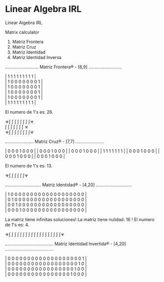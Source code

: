 # Linear Algebra IRL
 Linear Algebra IRL


Matrix calculator

1. Matriz Frontera
2. Matriz Cruz
3. Matriz Identidad
3. Matriz Identidad Inversa





*...........................*
  Matriz Frontera® - [6,9]
*...........................*

| 1 1 1 1 1 1 1 1 1 |<br/>
| 1 0 0 0 0 0 0 0 1 |<br/>
| 1 0 0 0 0 0 0 0 1 |<br/>
| 1 0 0 0 0 0 0 0 1 |<br/>
| 1 0 0 0 0 0 0 0 1 |<br/>
| 1 1 1 1 1 1 1 1 1 |<br/>

El numero de 1's es: 26.<br/>

☣∫ ∫ ∫ ∫ ∫ ∫ ∫ ∫☣  
  ∫ ∫ ∫ ∫ ∫ ∫ ∫ ☣  
☣∫ ∫ ∫ ∫ ∫ ∫ ∫ ∫☣    

*.......................*
  Matriz Cruz® - [7,7]
*.......................*

| 0 0 0 1 0 0 0 |
| 0 0 0 1 0 0 0 |
| 0 0 0 1 0 0 0 |
| 1 1 1 1 1 1 1 |
| 0 0 0 1 0 0 0 |
| 0 0 0 1 0 0 0 |
| 0 0 0 1 0 0 0 |

El numero de 1's es: 13.

☣∫ ∫ ∫ ∫ ∫ ∫☣

*.............................*
  Matriz Identidad® - [4,20]
*.............................*

| 1 0 0 0 0 0 0 0 0 0 0 0 0 0 0 0 0 0 0 0 |  
| 0 1 0 0 0 0 0 0 0 0 0 0 0 0 0 0 0 0 0 0 |  
| 0 0 1 0 0 0 0 0 0 0 0 0 0 0 0 0 0 0 0 0 |  
| 0 0 0 1 0 0 0 0 0 0 0 0 0 0 0 0 0 0 0 0 |  

La matriz tiene infinitas soluciones!
La matriz tiene nulidad: 16 !
El numero de 1's es: 4.

☣∫ ∫ ∫ ∫ ∫ ∫ ∫ ∫ ∫ ∫ ∫ ∫ ∫ ∫ ∫ ∫ ∫ ∫ ∫☣

*.......................................*
  Matriz Identidad Invertida® - [4,20]
*.......................................*

| 0 0 0 0 0 0 0 0 0 0 0 0 0 0 0 0 0 0 0 1 |  
| 0 0 0 0 0 0 0 0 0 0 0 0 0 0 0 0 0 0 1 0 |  
| 0 0 0 0 0 0 0 0 0 0 0 0 0 0 0 0 0 1 0 0 |  
| 0 0 0 0 0 0 0 0 0 0 0 0 0 0 0 0 1 0 0 0 |  
